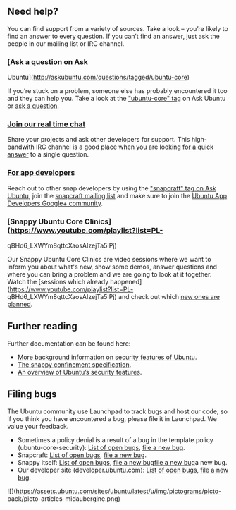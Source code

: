 





## Need help?

You can find support from a variety of sources. Take a look – you’re likely to
find an answer to every question. If you can’t find an answer, just ask the
people in our mailing list or IRC channel.

### [Ask a question on Ask
Ubuntu](http://askubuntu.com/questions/tagged/ubuntu-core)

If you’re stuck on a problem, someone else has probably encountered it too and
they can help you. Take a look at the ["ubuntu-core"
tag](http://askubuntu.com/questions/tagged/ubuntu-core) on Ask Ubuntu or [ask
a question](http://askubuntu.com/questions/ask?tags=ubuntu-core).

### [Join our real time chat](https://webchat.freenode.net/?channels=snappy)

Share your projects and ask other developers for support. This high-bandwith
IRC channel is a good place when you are looking [for a quick
answer](https://webchat.freenode.net/?channels=snappy) to a single question.

### [For app developers](http://askubuntu.com/questions/ask?tags=snapcraft)

Reach out to other snap developers by using the ["snapcraft" tag on Ask
Ubuntu](http://askubuntu.com/questions/ask?tags=snapcraft), join the
[snapcraft mailing list](https://lists.ubuntu.com/mailman/listinfo/snapcraft)
and make sure to join the [Ubuntu App Developers Google+
community](https://plus.google.com/u/0/communities/111350780270925540549).

### [Snappy Ubuntu Core Clinics](https://www.youtube.com/playlist?list=PL-
qBHd6_LXWYm8qttcXaosAIzejTa5IPj)

Our Snappy Ubuntu Core Clinics are video sessions where we want to inform you
about what's new, show some demos, answer questions and where you can bring a
problem and we are going to look at it together. Watch the [sessions which
already happened](https://www.youtube.com/playlist?list=PL-
qBHd6_LXWYm8qttcXaosAIzejTa5IPj) and check out which [new ones are
planned](http://ubuntuonair.com/calendar).





## Further reading

Further documentation can be found here:

  * [More background information on security features of Ubuntu](http://manpages.ubuntu.com/manpages/vivid/man5/apparmor.d.5.html).
  * [The snappy confinement specification](https://wiki.ubuntu.com/SecurityTeam/Specifications/SnappyConfinement).
  * [An overview of Ubuntu’s security features](https://wiki.ubuntu.com/Security/Features).

## Filing bugs

The Ubuntu community use Launchpad to track bugs and host our code, so if you
think you have encountered a bug, please file it in Launchpad. We value your
feedback.

  * Sometimes a policy denial is a result of a bug in the template policy (ubuntu-core-security): [List of open bugs](https://bugs.launchpad.net/ubuntu/+source/ubuntu-core-security/+bugs), [file a new bug](https://bugs.launchpad.net/ubuntu/+source/ubuntu-core-security/+filebug).
  * Snapcraft: [List of open bugs](https://bugs.launchpad.net/snapcraft/+bugs), [file a new bug](https://bugs.launchpad.net/snapcraft/+filebug).
  * Snappy itself: [List of open bugs](https://bugs.launchpad.net/snappy/+bugs), [file a new bug](https://bugs.launchpad.net/snappy/+filebug)[file a new bug](https://bugs.launchpad.net/snappy/+filebug)a new bug.
  * Our developer site (developer.ubuntu.com): [List of open bugs](https://bugs.launchpad.net/developer-ubuntu-com/+bugs), [file a new bug](https://bugs.launchpad.net/developer-ubuntu-com/+filebug).

![](https://assets.ubuntu.com/sites/ubuntu/latest/u/img/pictograms/picto-
pack/picto-articles-midaubergine.png)





